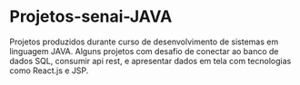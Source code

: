 # Projetos-senai-JAVA
Projetos produzidos durante curso de desenvolvimento de sistemas em linguagem JAVA.
Alguns projetos com desafio de conectar ao banco de dados SQL, consumir api rest, e apresentar dados em tela com tecnologias como React.js e JSP.
